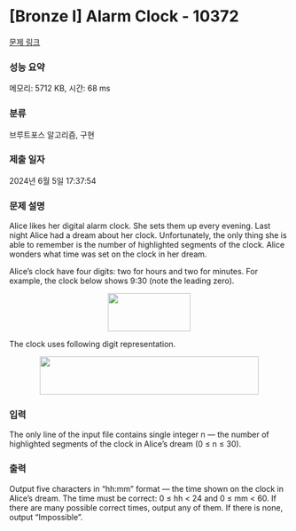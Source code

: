 # [Bronze I] Alarm Clock - 10372 

[문제 링크](https://www.acmicpc.net/problem/10372) 

### 성능 요약

메모리: 5712 KB, 시간: 68 ms

### 분류

브루트포스 알고리즘, 구현

### 제출 일자

2024년 6월 5일 17:37:54

### 문제 설명

<p>Alice likes her digital alarm clock. She sets them up every evening. Last night Alice had a dream about her clock. Unfortunately, the only thing she is able to remember is the number of highlighted segments of the clock. Alice wonders what time was set on the clock in her dream.</p>

<p>Alice’s clock have four digits: two for hours and two for minutes. For example, the clock below shows 9:30 (note the leading zero).</p>

<p style="text-align:center"><img alt="" src="https://www.acmicpc.net/upload/images2/alarm1.png" style="height:69px; width:149px"></p>

<p>The clock uses following digit representation.</p>

<p style="text-align:center"><img alt="" src="https://www.acmicpc.net/upload/images2/alarm2.png" style="height:69px; width:395px"></p>

### 입력 

 <p>The only line of the input file contains single integer n — the number of highlighted segments of the clock in Alice’s dream (0 ≤ n ≤ 30).</p>

### 출력 

 <p>Output five characters in “hh:mm” format — the time shown on the clock in Alice’s dream. The time must be correct: 0 ≤ hh < 24 and 0 ≤ mm < 60. If there are many possible correct times, output any of them. If there is none, output “Impossible”.</p>

